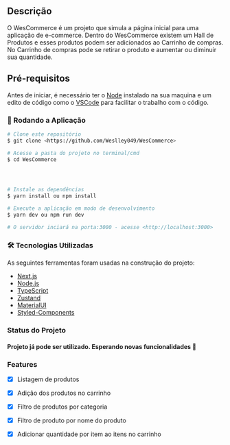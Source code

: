 ## Descrição

O WesCommerce é um projeto que simula a página inicial para uma aplicação de e-commerce. Dentro do WesCommerce existem um Hall de Produtos e esses produtos podem ser adicionados ao Carrinho de compras. No Carrinho de compras pode se retirar o produto e aumentar ou diminuir sua quantidade.   


## Pré-requisitos

Antes de iniciar, é necessário ter o [Node](https://nodejs.org/en/download) instalado na sua maquina e um edito de código como o [VSCode](https://code.visualstudio.com/) para facilitar o trabalho com o código.

### 🎲 Rodando a Aplicação

```bash
# Clone este repositório
$ git clone <https://github.com/Weslley049/WesCommerce>

# Acesse a pasta do projeto no terminal/cmd
$ cd WesCommerce




# Instale as dependências
$ yarn install ou npm install

# Execute a aplicação em modo de desenvolvimento
$ yarn dev ou npm run dev

# O servidor inciará na porta:3000 - acesse <http://localhost:3000>

```
### 🛠 Tecnologias Utilizadas

As seguintes ferramentas foram usadas na construção do projeto:
- [Next.js](https://nextjs.org/)
- [Node.js](https://nodejs.org/en/)
- [TypeScript](https://www.typescriptlang.org/)
- [Zustand](https://github.com/pmndrs/zustand)
- [MaterialUI](https://mui.com/material-ui/)
- [Styled-Components](https://styled-components.com/)


### Status do Projeto 
<h4> 
	Projeto já pode ser utilizado. Esperando novas funcionalidades 🚀 
</h4>


### Features

- [x] Listagem de produtos
- [x] Adição dos produtos no carrinho
- [x] Filtro de produtos por categoria
- [x] Filtro de produto por nome do produto
- [x] Adicionar quantidade por item ao itens no carrinho 


